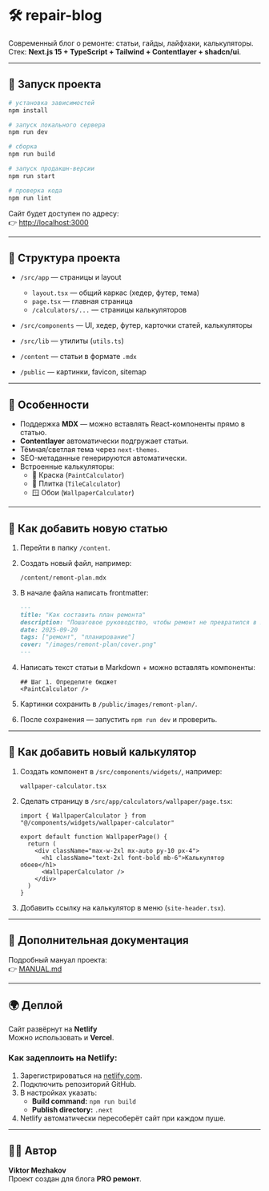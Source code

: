 # 🛠️ repair-blog

Современный блог о ремонте: статьи, гайды, лайфхаки, калькуляторы.  
Стек: **Next.js 15 + TypeScript + Tailwind + Contentlayer + shadcn/ui**.

---

## 🚀 Запуск проекта

```bash
# установка зависимостей
npm install

# запуск локального сервера
npm run dev

# сборка
npm run build

# запуск продакшн-версии
npm run start

# проверка кода
npm run lint
```

Сайт будет доступен по адресу:  
👉 [http://localhost:3000](http://localhost:3000)

---

## 📂 Структура проекта

- `/src/app` — страницы и layout
    - `layout.tsx` — общий каркас (хедер, футер, тема)
    - `page.tsx` — главная страница
    - `/calculators/...` — страницы калькуляторов

- `/src/components` — UI, хедер, футер, карточки статей, калькуляторы
- `/src/lib` — утилиты (`utils.ts`)
- `/content` — статьи в формате `.mdx`
- `/public` — картинки, favicon, sitemap

---

## 🔧 Особенности

- Поддержка **MDX** — можно вставлять React-компоненты прямо в статью.
- **Contentlayer** автоматически подгружает статьи.
- Тёмная/светлая тема через `next-themes`.
- SEO-метаданные генерируются автоматически.
- Встроенные калькуляторы:
    - 🎨 Краска (`PaintCalculator`)
    - 🧱 Плитка (`TileCalculator`)
    - 🪟 Обои (`WallpaperCalculator`)

---

## 📝 Как добавить новую статью

1. Перейти в папку `/content`.
2. Создать новый файл, например:

   ```
   /content/remont-plan.mdx
   ```

3. В начале файла написать frontmatter:

   ```md
   ---
   title: "Как составить план ремонта"
   description: "Пошаговое руководство, чтобы ремонт не превратился в хаос."
   date: 2025-09-20
   tags: ["ремонт", "планирование"]
   cover: "/images/remont-plan/cover.png"
   ---
   ```

4. Написать текст статьи в Markdown + можно вставлять компоненты:

   ```mdx
   ## Шаг 1. Определите бюджет
   <PaintCalculator />
   ```

5. Картинки сохранить в `/public/images/remont-plan/`.
6. После сохранения — запустить `npm run dev` и проверить.

---

## 🔌 Как добавить новый калькулятор

1. Создать компонент в `/src/components/widgets/`, например:

   ```
   wallpaper-calculator.tsx
   ```

2. Сделать страницу в `/src/app/calculators/wallpaper/page.tsx`:

   ```tsx
   import { WallpaperCalculator } from "@/components/widgets/wallpaper-calculator"

   export default function WallpaperPage() {
     return (
       <div className="max-w-2xl mx-auto py-10 px-4">
         <h1 className="text-2xl font-bold mb-6">Калькулятор обоев</h1>
         <WallpaperCalculator />
       </div>
     )
   }
   ```

3. Добавить ссылку на калькулятор в меню (`site-header.tsx`).

---

## 📖 Дополнительная документация

Подробный мануал проекта:  
👉 [MANUAL.md](./MANUAL.md)

---

## 🌍 Деплой

Сайт развёрнут на **Netlify**  
Можно использовать и **Vercel**.

### Как задеплоить на Netlify:
1. Зарегистрироваться на [netlify.com](https://netlify.com).
2. Подключить репозиторий GitHub.
3. В настройках указать:
    - **Build command:** `npm run build`
    - **Publish directory:** `.next`
4. Netlify автоматически пересоберёт сайт при каждом пуше.

---

## 🧑‍💻 Автор

**Viktor Mezhakov**  
Проект создан для блога **PRO ремонт**.
